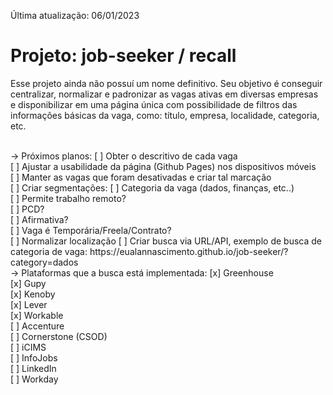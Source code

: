 Última atualização: 06/01/2023

# Projeto: job-seeker / recall
Esse projeto ainda não possuí um nome definitivo.
Seu objetivo é conseguir centralizar, normalizar e padronizar as vagas ativas em diversas empresas e disponibilizar em uma página única com possibilidade de filtros das informações básicas da vaga, como: título, empresa, localidade, categoria, etc. 

<br/>
-> Próximos planos:
[ ] Obter o descritivo de cada vaga <br/>
[ ] Ajustar a usabilidade da página (Github Pages) nos dispositivos móveis <br/>
[ ] Manter as vagas que foram desativadas e criar tal marcação <br/>
[ ] Criar segmentações: 
    [ ] Categoria da vaga (dados, finanças, etc..)  <br/>
    [ ] Permite trabalho remoto? <br/>
    [ ] PCD? <br/>
    [ ] Afirmativa? <br/>
    [ ] Vaga é Temporária/Freela/Contrato? <br/>
[ ] Normalizar localização
[ ] Criar busca via URL/API, exemplo de busca de categoria de vaga: https://eualannascimento.github.io/job-seeker/?category=dados

<br/>
-> Plataformas que a busca está implementada:
[x] Greenhouse <br/>
[x] Gupy <br/>
[x] Kenoby <br/>
[x] Lever <br/>
[x] Workable <br/>
[ ] Accenture <br/>
[ ] Cornerstone (CSOD) <br/>
[ ] iCIMS <br/>
[ ] InfoJobs <br/>
[ ] LinkedIn <br/>
[ ] Workday <br/>